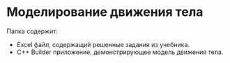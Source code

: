 # Моделирование движения тела

Папка содержит:
 - Excel файл, содержащий решенные задания из учебника.
 - C++ Builder приложение, демонстрирующее модель движения тела.
